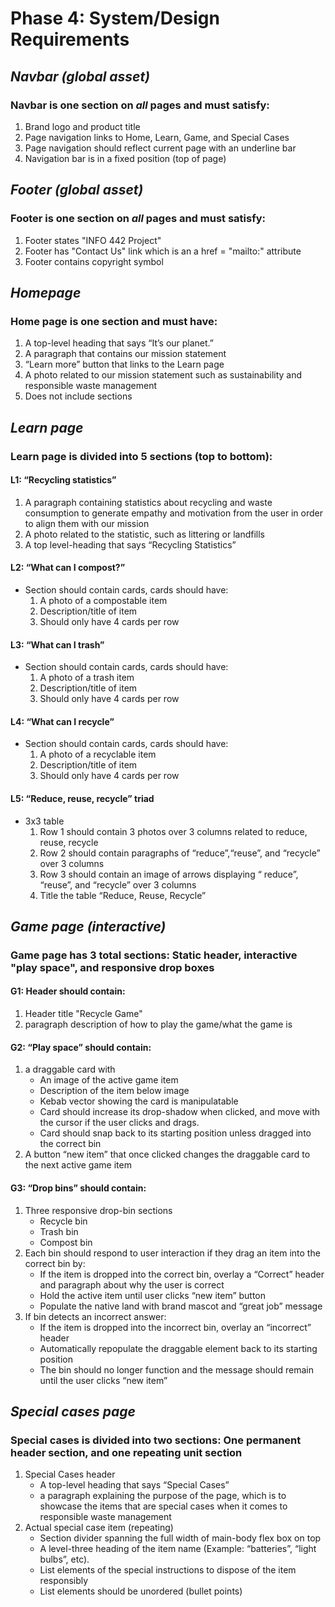# Phase 4: System/Design Requirements

## *Navbar (global asset)*
### Navbar is one section on *all* pages and must satisfy:
1. Brand logo and product title
2. Page navigation links to Home, Learn, Game, and Special Cases
3. Page navigation should reflect current page with an underline bar
4. Navigation bar is in a fixed position (top of page)

## *Footer (global asset)*
### Footer is one section on *all* pages and must satisfy:
1. Footer states "INFO 442 Project"
2. Footer has "Contact Us" link which is an a href = "mailto:" attribute
3. Footer contains copyright symbol
## *Homepage*
### Home page is one section and must have:
1. A top-level heading that says “It’s our planet.”
2. A paragraph that contains our mission statement
3. “Learn more” button that links to the Learn page  
4. A photo related to our mission statement such as sustainability and responsible waste management  
5. Does not include sections  

## *Learn page*
### Learn page is divided into 5 sections (top to bottom):
#### L1: “Recycling statistics”
1. A paragraph containing statistics about recycling and waste consumption to generate empathy and motivation from the user in order to align them with our mission  
2. A photo related to the statistic, such as littering or landfills  
3. A top level-heading that says “Recycling Statistics”  
#### L2: “What can I compost?”
- Section should contain cards, cards should have:
  1. A photo of a compostable item
  2. Description/title of item
  3. Should only have 4 cards per row
#### L3: “What can I trash”
- Section should contain cards, cards should have:
  1. A photo of a trash item
  2. Description/title of item
  3. Should only have 4 cards per row
#### L4: “What can I recycle”
- Section should contain cards, cards should have:
  1. A photo of a recyclable item
  2. Description/title of item
  3. Should only have 4 cards per row
#### L5: “Reduce, reuse, recycle” triad
- 3x3 table
  1. Row 1 should contain 3 photos over 3 columns related to reduce, reuse, recycle
  2. Row 2 should contain paragraphs of “reduce”,“reuse”, and “recycle” over 3 columns
  3. Row 3 should contain an image of arrows displaying “ reduce”, “reuse”, and “recycle” over 3 columns
  4. Title the table “Reduce, Reuse, Recycle”


## *Game page (interactive)*
### Game page has 3 total sections: Static header, interactive "play space", and responsive drop boxes
#### G1: Header should contain:
1. Header title "Recycle Game"
2. paragraph description of how to play the game/what the game is
#### G2: “Play space” should contain:
1. a draggable card with
    - An image of the active game item
    - Description of the item below image
    - Kebab vector showing the card is manipulatable
    - Card should increase its drop-shadow when clicked, and move with the cursor if the user clicks and drags.
    - Card should snap back to its starting position unless dragged into the correct bin
2. A button “new item” that once clicked changes the draggable card to the next active game item
#### G3: “Drop bins” should contain:
1. Three responsive drop-bin sections
    - Recycle bin
    - Trash bin
    - Compost bin
2. Each bin should respond to user interaction if they drag an item into the correct bin by:
    - If the item is dropped into the correct bin, overlay a “Correct” header and paragraph about why the user is correct
    - Hold the active item until user clicks “new item” button
    - Populate the native land with brand mascot and “great job” message
3. If bin detects an incorrect answer:
    - If the item is dropped into the incorrect bin, overlay an “incorrect” header
    - Automatically repopulate the draggable element back to its starting position
    - The bin should no longer function and the message should remain until the user clicks “new item”

## *Special cases page*
### Special cases is divided into two sections: One permanent header section, and one repeating unit section
1. Special Cases header
    - A top-level heading that says “Special Cases”
    - a paragraph explaining the purpose of the page, which is to showcase the items that are special cases when it comes to responsible waste management
2. Actual special case item (repeating)
    - Section divider spanning the full width of main-body flex box on top
    - A level-three heading of the item name (Example: “batteries”, “light bulbs”, etc).
    - List elements of the special instructions to dispose of the item responsibly
    - List elements should be unordered (bullet points)
